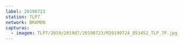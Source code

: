 ```yaml
---
label: 20190723
station: TLP7
network: BRAMON
capturas:
  - imagem: TLP7/2019/201907/20190723/M20190724_053452_TLP_7P.jpg
---
```

